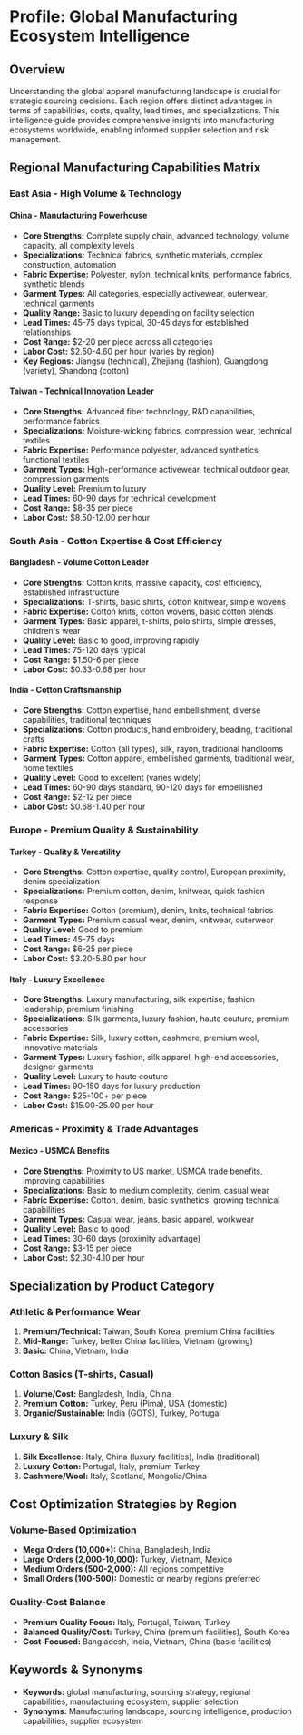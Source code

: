 # Profile: Global Manufacturing Ecosystem Intelligence

## Overview
Understanding the global apparel manufacturing landscape is crucial for strategic sourcing decisions. Each region offers distinct advantages in terms of capabilities, costs, quality, lead times, and specializations. This intelligence guide provides comprehensive insights into manufacturing ecosystems worldwide, enabling informed supplier selection and risk management.

## Regional Manufacturing Capabilities Matrix

### East Asia - High Volume & Technology

#### China - Manufacturing Powerhouse
- **Core Strengths:** Complete supply chain, advanced technology, volume capacity, all complexity levels
- **Specializations:** Technical fabrics, synthetic materials, complex construction, automation
- **Fabric Expertise:** Polyester, nylon, technical knits, performance fabrics, synthetic blends
- **Garment Types:** All categories, especially activewear, outerwear, technical garments
- **Quality Range:** Basic to luxury depending on facility selection
- **Lead Times:** 45-75 days typical, 30-45 days for established relationships
- **Cost Range:** $2-20 per piece across all categories
- **Labor Cost:** $2.50-4.60 per hour (varies by region)
- **Key Regions:** Jiangsu (technical), Zhejiang (fashion), Guangdong (variety), Shandong (cotton)

#### Taiwan - Technical Innovation Leader
- **Core Strengths:** Advanced fiber technology, R&D capabilities, performance fabrics
- **Specializations:** Moisture-wicking fabrics, compression wear, technical textiles
- **Fabric Expertise:** Performance polyester, advanced synthetics, functional textiles
- **Garment Types:** High-performance activewear, technical outdoor gear, compression garments
- **Quality Level:** Premium to luxury
- **Lead Times:** 60-90 days for technical development
- **Cost Range:** $8-35 per piece
- **Labor Cost:** $8.50-12.00 per hour

### South Asia - Cotton Expertise & Cost Efficiency

#### Bangladesh - Volume Cotton Leader
- **Core Strengths:** Cotton knits, massive capacity, cost efficiency, established infrastructure
- **Specializations:** T-shirts, basic shirts, cotton knitwear, simple wovens
- **Fabric Expertise:** Cotton knits, cotton wovens, basic cotton blends
- **Garment Types:** Basic apparel, t-shirts, polo shirts, simple dresses, children's wear
- **Quality Level:** Basic to good, improving rapidly
- **Lead Times:** 75-120 days typical
- **Cost Range:** $1.50-6 per piece
- **Labor Cost:** $0.33-0.68 per hour

#### India - Cotton Craftsmanship
- **Core Strengths:** Cotton expertise, hand embellishment, diverse capabilities, traditional techniques
- **Specializations:** Cotton products, hand embroidery, beading, traditional crafts
- **Fabric Expertise:** Cotton (all types), silk, rayon, traditional handlooms
- **Garment Types:** Cotton apparel, embellished garments, traditional wear, home textiles
- **Quality Level:** Good to excellent (varies widely)
- **Lead Times:** 60-90 days standard, 90-120 days for embellished
- **Cost Range:** $2-12 per piece
- **Labor Cost:** $0.68-1.40 per hour

### Europe - Premium Quality & Sustainability

#### Turkey - Quality & Versatility
- **Core Strengths:** Cotton expertise, quality control, European proximity, denim specialization
- **Specializations:** Premium cotton, denim, knitwear, quick fashion response
- **Fabric Expertise:** Cotton (premium), denim, knits, technical fabrics
- **Garment Types:** Premium casual wear, denim, knitwear, outerwear
- **Quality Level:** Good to premium
- **Lead Times:** 45-75 days
- **Cost Range:** $6-25 per piece
- **Labor Cost:** $3.20-5.80 per hour

#### Italy - Luxury Excellence
- **Core Strengths:** Luxury manufacturing, silk expertise, fashion leadership, premium finishing
- **Specializations:** Silk garments, luxury fashion, haute couture, premium accessories
- **Fabric Expertise:** Silk, luxury cotton, cashmere, premium wool, innovative materials
- **Garment Types:** Luxury fashion, silk apparel, high-end accessories, designer garments
- **Quality Level:** Luxury to haute couture
- **Lead Times:** 90-150 days for luxury production
- **Cost Range:** $25-100+ per piece
- **Labor Cost:** $15.00-25.00 per hour

### Americas - Proximity & Trade Advantages

#### Mexico - USMCA Benefits
- **Core Strengths:** Proximity to US market, USMCA trade benefits, improving capabilities
- **Specializations:** Basic to medium complexity, denim, casual wear
- **Fabric Expertise:** Cotton, denim, basic synthetics, growing technical capabilities
- **Garment Types:** Casual wear, jeans, basic apparel, workwear
- **Quality Level:** Basic to good
- **Lead Times:** 30-60 days (proximity advantage)
- **Cost Range:** $3-15 per piece
- **Labor Cost:** $2.30-4.10 per hour

## Specialization by Product Category

### Athletic & Performance Wear
1. **Premium/Technical:** Taiwan, South Korea, premium China facilities
2. **Mid-Range:** Turkey, better China facilities, Vietnam (growing)
3. **Basic:** China, Vietnam, India

### Cotton Basics (T-shirts, Casual)
1. **Volume/Cost:** Bangladesh, India, China
2. **Premium Cotton:** Turkey, Peru (Pima), USA (domestic)
3. **Organic/Sustainable:** India (GOTS), Turkey, Portugal

### Luxury & Silk
1. **Silk Excellence:** Italy, China (luxury facilities), India (traditional)
2. **Luxury Cotton:** Portugal, Italy, premium Turkey
3. **Cashmere/Wool:** Italy, Scotland, Mongolia/China

## Cost Optimization Strategies by Region

### Volume-Based Optimization
- **Mega Orders (10,000+):** China, Bangladesh, India
- **Large Orders (2,000-10,000):** Turkey, Vietnam, Mexico
- **Medium Orders (500-2,000):** All regions competitive
- **Small Orders (100-500):** Domestic or nearby regions preferred

### Quality-Cost Balance
- **Premium Quality Focus:** Italy, Portugal, Taiwan, Turkey
- **Balanced Quality/Cost:** Turkey, China (premium facilities), South Korea
- **Cost-Focused:** Bangladesh, India, Vietnam, China (basic facilities)

## Keywords & Synonyms
- **Keywords:** global manufacturing, sourcing strategy, regional capabilities, manufacturing ecosystem, supplier selection
- **Synonyms:** Manufacturing landscape, sourcing intelligence, production capabilities, supplier ecosystem